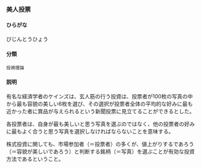 <div style="display:none;">

## [あ行](securities-terms?id=あ行)
## [か行](securities-terms?id=か行)
## [さ行](securities-terms?id=さ行)
## [た行](securities-terms?id=た行)
## [な行](securities-terms?id=な行)
## [は行](securities-terms?id=は行)

</div>

### 美人投票

#### ひらがな

びじんとうひょう

#### 分類

`投資理論`

#### 説明

有名な経済学者のケインズは、玄人筋の行う投資は、投票者が100枚の写真の中から最も容貌の美しい6枚を選び、その選択が投票者全体の平均的な好みに最も近かった者に賞品が与えられるという新聞投票に見立てることができるとした。
各投票者は、自身が最も美しいと思う写真を選ぶのではなく、他の投票者の好みに最もよく合うと思う写真を選択しなければならないことを意味する。
株式投資に関しても、市場参加者（＝投票者）の多くが、値上がりするであろう（＝容貌が美しいであろう）と判断する銘柄（＝写真）を選ぶことが有効な投資方法であるということ。

<div style="display:none;">

## [ま行](securities-terms?id=ま行)
## [や行](securities-terms?id=や行)
## [ら行](securities-terms?id=ら行)
## [わ行](securities-terms?id=わ行)
## [英数字・記号](securities-terms?id=英数字・記号)

</div>

